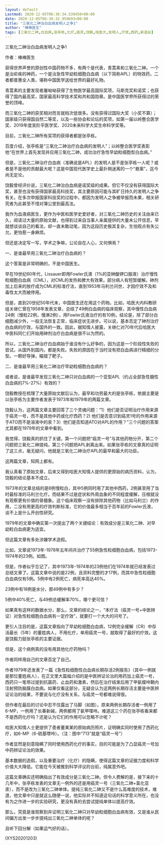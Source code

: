 ```yaml
---
layout: default
Lastmod: 2020-12-05T06:36:34.539450+00:00
date: 2020-12-05T06:36:32.959693+00:00
title: "三氧化二砷治白血病发明人之争1"
author: "棒棒医生"
tags: [三氧化二砷,白血病,张亭栋,化疗,癌灵,饶毅,哈医大,发明人,疗效,西药,新语丝]
---
```


三氧化二砷治白血病发明人之争1

作者：棒棒医生

获得世界声誉的原创性中国药物不多，有两个是代表，青蒿素和三氧化二砷。一个是治疟疾的神药，一个是治急性早幼粒细胞白血病（以下简称APL）的特效药，二者都普惠全人类，堪称中国医学送给世界的最好礼物。

青蒿素的主要发现者屠呦呦获得了生物医学最高国际奖项，马斯克奖和诺奖；也获得了国内最高奖，国家最高科学技术奖和共和国勋章。是中国医学界所获得过的荣誉的顶峰。

而三氧化二砷的获奖相对而言就档次低很多。没有获得过国际大奖（小奖不算）；国家级只获得国自然二等奖，以及一些协会和论坛的奖项，如第一届以岭整合医学奖、2019年度吴阶平医学奖、2020未来科学大奖生命科学奖等。

目前，三氧化二砷所有奖项的获得者都是张亭栋。

百度介绍，张亭栋是“三氧化二砷治疗白血病的发明人”；以岭整合医学奖表彰他“在世界上首先发现并应用三氧化二砷，成功治疗急性早幼粒细胞型白血病。”

但是，三氧化二砷治疗白血病（准确说是APL）的发明人是不是张亭栋一人呢？或者是不是他的贡献最大呢？这是中国现代医学史上最扑朔迷离的一个“悬案”，迄今尚无定论。

饶毅曾经评价说，三氧化二砷治白血病是诺奖级的成果。但它不仅没有获得国际大奖，甚至也没有获得国家最高科技奖，其主要原因可能与其旷日持久的发明人之争有关。在多次申报国家科技奖的过程中，都因为发明人之争被举报而未果，相关研究者为此甚至不惜对簿公堂到最高法。

我作为血液病医生，更作为中医和医学史爱好者，对三氧化二砷历史的关注由来已久，阅读过大量的原始文献，也得到过来自当事人亲属提供的大量未公开信息，早就想谈谈自己的看法，却一直未敢动笔，因为这段历史极其复杂，生怕观点有失公允，更怕惹一身麻烦。

但还是决定写一写，学术之争嘛，公论自在人心，又何惧焉？

一、是谁最早用三氧化二砷治疗白血病的？

这个答案是非常明确的，不是中国医生。

早在19世纪60年代，Lissauer即用Fowler氏液（1%的亚砷酸钾口服液）治疗慢性粒细胞白血病（CML），对CML的发热和脾大有效果，部分病人有短暂缓解。砷剂加上后来的放疗成为CML的标准疗法，直到1953年马利兰问世，才因疗效不及和毒性太大而被停用。

但是，直到20世纪50年代末，中国医生还在用这个药物。比如，哈医大内科教研组关继仁曾在1958年发表文章，总结了49例白血病的临床观察，其中慢性白血病24例（慢粒22例，慢淋2例），用Fowler氏液治疗的有10例，结论是，除了部分白细胞减少外，一般无法恢复正常，临床症状无进步。可以说，基本否定了砷剂治疗白血病的疗效，与国外的一致。因此，据知情人披露，关继仁对70年代后哈医大中医科同仁们开始用砷剂治疗白血病是很不以为然的。

所以，三氧化二砷治疗白血病始于谁没有什么好争的，因为这是一个阶段性失败的尝试，从国外到国内，都是失败。失败的原因在于当时没有把白血病进行精细的分型。一颗好导弹，瞄错了靶子。

二、是谁最早用三氧化二砷治疗早幼粒细胞白血病的？

或者说，是谁最早发现三氧化二砷只对白血病的一个亚型APL（约占全部急性髓性白血病的7%-27%）有效的？

饶毅教授在梳理了大量原始文献后认为，最早和功劳最大的是张亭栋，依据主要是以张亭栋为主要作者发表于1973年和1979年的两篇文章。

饶毅认为，这两篇文章主要回答了三个灵魂问题：“1）他们是否证明治疗作用来源于癌灵一号，而不是其他中药或化疗西药？2) 他们是否意识到癌灵1号的作用来源于ATO而不是溶液中的汞？3）他们是否知道ATO对APL的作用？”三个问题的答案尤其都在1979年的文章中看到。

我觉得，饶毅真的抓住了关键。第一个问题把“癌灵一号”与其他药物分开，第二个问题把三氧化二砷提纯，第三个问题把APL剥离出来。如果张亭栋的文章真的证明了这三点，毫无疑问，他就是三氧化二砷治疗APL的最早和最大的功臣。

这两篇文章，知网上都有。

我认真看了原始文章，后来又得到哈医大知情人提供的更原始的病历资料，认为，饶毅的结论基本不成立。

1973年的文章总结的是6例慢粒白，其中5例同时用了其他中西药，2例甚至用了当时最标准的马利兰化疗。而结果不过是症状和外周血象的不同程度缓解，压根就没有观察更有价值的骨髓象。这个临床观察一没有排除其他药物（比如马利兰）的作用，二没有用更高的疗效判断标准，它的价值最多相当于百年前的Fowler氏液，谈不上是什么开创性研究。

1979年的文章中确实第一次提出了两个关键结论：有效成分是三氧化二砷、对早幼粒白血病更为适宜。

但这篇文章有多处涉嫌学术造假。

比如，文章说1973年-1978年五年间共治疗了55例急性粒细胞白血病，包括1973-1974年的23例。如图。

但是，作者似乎忘记了，其中1973年-1974年的23例他们在1974年就已经发表过总结文章了。这篇文章中说的是22例，且资料完整的才17例，而其中急性粒细胞白血病仅有5例。5例中有2例死亡，病死率高达40%。

23例中有18例是水分，那49例中有多少？

5例中40%死亡，与49例总缓解率70%，哪个更可信？

如果真有这样的数据水分，那么，文章的结论之一，“本疗法（癌灵一号+中医辨证）对急性粒细胞白血病有一定疗效”，就要打一个大大的问号了。

更引人注目的是，这篇文章指向了早幼粒细胞白血病，12例完全缓解（CR）中存活最长（5年）的董姓病人，不用化疗，单用癌灵一号，就取得了最好的疗效。这是饶毅力挺张亭栋的主要证据。

但是，这个病例真的没有用其他化疗药物吗？

作者同样用自己的文章否定了自己。

作者1979年还发表了一篇《急性粒细胞性白血病长期存活2例报告》（其中一例就是那位董姓病人），在正文里大篇幅介绍的是中医辨证论治的用药加上癌灵一号，西药只一笔带过提到抗菌药、止血药和激素，然后在治疗结束后用了甲氨蝶呤鞘内注射预防脑膜白血病。如果仅看这部分，无疑会认为这两例长期存活主要是中医辨证论治的结果，不要说与化疗没有关系，与癌灵一号都难说得很。

但作者在最后的讨论中忍不住露出了马脚（如图）。原来两例长期存活者一例用了6-MP，一例用了长春新碱，两例都用了氨甲喋呤。难道这三个药在张亭栋看来都不是西药化疗吗？还是认为它们的作用可以忽略不计呢？

哈医大知情人士更提供了患者董某某的原始病历照片，证明确实同时使用了西药化疗，如6-MP（6-硫基嘌呤）。（注：图中“713”就是“癌灵一号”）

作者显然是刻意隐瞒了同时使用西药化疗的事实，目的可能是为了凸显癌灵一号加中药辨证论治的效果。

基本数据的造假，以及重要治疗（化疗）的隐瞒，使得这篇文章的证据力度和科学价值大大降低。它能在今天被推到科学评议的台前，纯属意外吧。

这篇文章确实还明确指出了有效成分是三氧化二砷。但令人费解的是，接下来的十几年中，张亭栋发表的文章无一例外的还是用癌灵一号（三氧化二砷+氯化亚汞），而不是改为三氧化二砷单体。提纯三氧化二砷又不是什么高难度的技术，难道，他文章中只是就这么随便一说，他实际并不知道这句话的科学意义所在，也没有为之作进一步的实验研究，更没有真的去尝试提纯单体以提高疗效。

那么，究竟是谁观察到并证明三氧化二砷只对早幼粒细胞白血病有效，又是谁从民间偏方出发一步步提纯出三氧化二砷单体的呢？

且听下回分解（如果运气好的话）。

(XYS20201203)

